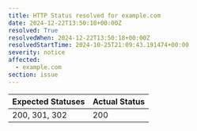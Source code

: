 ```yaml
---
title: HTTP Status resolved for example.com
date: 2024-12-22T13:50:18+00:00Z
resolved: True
resolvedWhen: 2024-12-22T13:50:18+00:00Z
resolvedStartTime: 2024-10-25T21:09:43.191474+00:00
severity: notice
affected:
  - example.com
section: issue
---
```


| Expected Statuses | Actual Status  |
|-------------------|----------------|
| 200, 301, 302 | 200 |
